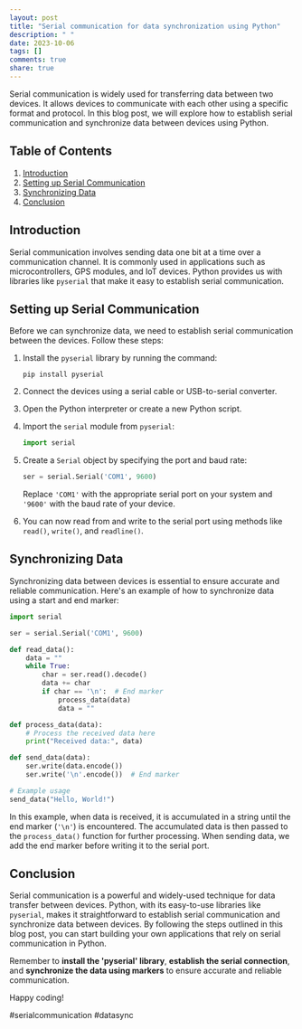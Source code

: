 ```yaml
---
layout: post
title: "Serial communication for data synchronization using Python"
description: " "
date: 2023-10-06
tags: []
comments: true
share: true
---
```


Serial communication is widely used for transferring data between two devices. It allows devices to communicate with each other using a specific format and protocol. In this blog post, we will explore how to establish serial communication and synchronize data between devices using Python.

## Table of Contents
1. [Introduction](#introduction)
2. [Setting up Serial Communication](#setting-up-serial-communication)
3. [Synchronizing Data](#synchronizing-data)
4. [Conclusion](#conclusion)

## Introduction

Serial communication involves sending data one bit at a time over a communication channel. It is commonly used in applications such as microcontrollers, GPS modules, and IoT devices. Python provides us with libraries like `pyserial` that make it easy to establish serial communication.

## Setting up Serial Communication

Before we can synchronize data, we need to establish serial communication between the devices. Follow these steps:

1. Install the `pyserial` library by running the command:

   ```
   pip install pyserial
   ```

2. Connect the devices using a serial cable or USB-to-serial converter.
3. Open the Python interpreter or create a new Python script.
4. Import the `serial` module from `pyserial`:

   ```python
   import serial
   ```

5. Create a `Serial` object by specifying the port and baud rate:

   ```python
   ser = serial.Serial('COM1', 9600)
   ```

   Replace `'COM1'` with the appropriate serial port on your system and `'9600'` with the baud rate of your device.

6. You can now read from and write to the serial port using methods like `read()`, `write()`, and `readline()`.

## Synchronizing Data

Synchronizing data between devices is essential to ensure accurate and reliable communication. Here's an example of how to synchronize data using a start and end marker:

```python
import serial

ser = serial.Serial('COM1', 9600)

def read_data():
    data = ""
    while True:
        char = ser.read().decode()
        data += char
        if char == '\n':  # End marker
            process_data(data)
            data = ""

def process_data(data):
    # Process the received data here
    print("Received data:", data)

def send_data(data):
    ser.write(data.encode())
    ser.write('\n'.encode())  # End marker

# Example usage
send_data("Hello, World!")
```

In this example, when data is received, it is accumulated in a string until the end marker (`'\n'`) is encountered. The accumulated data is then passed to the `process_data()` function for further processing. When sending data, we add the end marker before writing it to the serial port.

## Conclusion

Serial communication is a powerful and widely-used technique for data transfer between devices. Python, with its easy-to-use libraries like `pyserial`, makes it straightforward to establish serial communication and synchronize data between devices. By following the steps outlined in this blog post, you can start building your own applications that rely on serial communication in Python.

Remember to **install the 'pyserial' library**, **establish the serial connection**, and **synchronize the data using markers** to ensure accurate and reliable communication.

Happy coding!

#serialcommunication #datasync